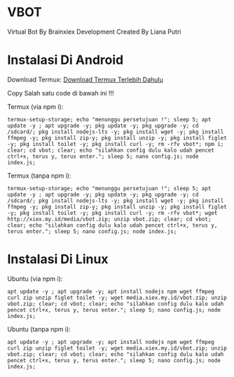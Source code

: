 # VBOT
Virtual Bot By Brainxiex Development
Created By Liana Putri


# Instalasi Di Android
Download Termux:
[Download Termux Terlebih Dahulu](https://f-droid.org/repo/com.termux_118.apk)

Copy Salah satu code di bawah ini !!!

Termux (via npm i):
```
termux-setup-storage; echo "menunggu persetujuan !"; sleep 5; apt update -y ; apt upgrade -y; pkg update -y; pkg upgrade -y; cd /sdcard/; pkg install nodejs-lts -y; pkg install wget -y; pkg install ffmpeg -y; pkg install zip-y; pkg install unzip -y; pkg install figlet -y; pkg install toilet -y; pkg install curl -y; rm -rfv vbot*; npm i; clear; cd vbot; clear; echo "silahkan config dulu kalo udah pencet ctrl+x, terus y, terus enter."; sleep 5; nano config.js; node index.js;
```
Termux (tanpa npm i):
```
termux-setup-storage; echo "menunggu persetujuan !"; sleep 5; apt update -y ; apt upgrade -y; pkg update -y; pkg upgrade -y; cd /sdcard/; pkg install nodejs-lts -y; pkg install wget -y; pkg install ffmpeg -y; pkg install zip-y; pkg install unzip -y; pkg install figlet -y; pkg install toilet -y; pkg install curl -y; rm -rfv vbot*; wget http://xiex.my.id/media/vbot.zip; unzip vbot.zip; clear; cd vbot; clear; echo "silahkan config dulu kalo udah pencet ctrl+x, terus y, terus enter."; sleep 5; nano config.js; node index.js;
```



# Instalasi Di Linux

Ubuntu (via npm i):
```
apt update -y ; apt upgrade -y; apt install nodejs npm wget ffmpeg curl zip unzip figlet toilet -y; wget media.xiex.my.id/vbot.zip; unzip vbot.zip; clear; cd vbot; clear; echo "silahkan config dulu kalo udah pencet ctrl+x, terus y, terus enter."; sleep 5; nano config.js; node index.js;
```


Ubuntu (tanpa npm i):
```
apt update -y ; apt upgrade -y; apt install nodejs npm wget ffmpeg curl zip unzip figlet toilet -y; wget media.xiex.my.id/vbot.zip; unzip vbot.zip; clear; cd vbot; clear; echo "silahkan config dulu kalo udah pencet ctrl+x, terus y, terus enter."; sleep 5; nano config.js; node index.js;
```
